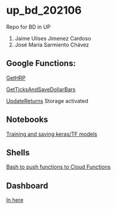 # up_bd_202106
Repo for BD in UP

1. Jaime Ulises Jimenez Cardoso
2. José María Sarmiento Chávez

## Google Functions:

[GetHRP](GetHRP)

[GetTicksAndSaveDollarBars](GetTicksAndSaveDollarBars)

[UpdateReturns](UpdateReturns) Storage activated

## Notebooks

[Training and saving keras/TF models](Notebooks)

## Shells

[Bash to push functions to Cloud Functions](push_function.sh)

## Dashboard

[In here](https://datastudio.google.com/reporting/4e4fdf2f-7836-4e84-8845-e8efb61d47a0)
